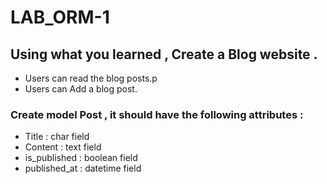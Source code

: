 # LAB_ORM-1

## Using what you learned , Create a Blog website .
- Users can read the blog posts.p
- Users can Add a blog post. 


### Create model Post , it should have the following attributes :
- Title : char field
- Content : text field
- is_published : boolean field
- published_at : datetime field
